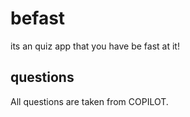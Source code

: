 # befast

its an quiz app that you have be fast at it!


## questions
All questions are taken from COPILOT.
